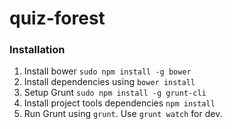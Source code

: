 quiz-forest
===========

### Installation
1. Install bower `sudo npm install -g bower`
2. Install dependencies using `bower install`
3. Setup Grunt `sudo npm install -g grunt-cli`
4. Install project tools dependencies `npm install`
5. Run Grunt using `grunt`. Use `grunt watch` for dev.
